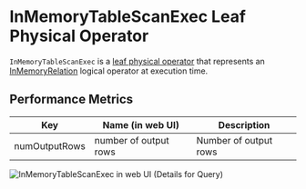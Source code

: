 # InMemoryTableScanExec Leaf Physical Operator

`InMemoryTableScanExec` is a [leaf physical operator](SparkPlan.md#LeafExecNode) that represents an [InMemoryRelation](#relation) logical operator at execution time.

## <span id="metrics"> Performance Metrics

Key             | Name (in web UI)        | Description
----------------|-------------------------|---------
numOutputRows   | number of output rows   | Number of output rows

![InMemoryTableScanExec in web UI (Details for Query)](../images/spark-sql-InMemoryTableScanExec-webui-query-details.png)

<!---
## Review Me

`InMemoryTableScanExec` is <<creating-instance, created>> exclusively when [InMemoryScans](../execution-planning-strategies/InMemoryScans.md) execution planning strategy is executed and finds an InMemoryRelation.md[InMemoryRelation] logical operator in a logical query plan.

[[creating-instance]]
`InMemoryTableScanExec` takes the following to be created:

* [[attributes]] [Attribute](../expressions/Attribute.md) expressions
* [[predicates]] Predicate [expressions](../expressions/Expression.md)
* [[relation]] [InMemoryRelation](../logical-operators/InMemoryRelation.md) logical operator

`InMemoryTableScanExec` is a [ColumnarBatchScan](ColumnarBatchScan.md) that <<supportsBatch, supports batch decoding>>.

`InMemoryTableScanExec` supports <<filteredCachedBatches, partition batch pruning>> (only when [spark.sql.inMemoryColumnarStorage.partitionPruning](../configuration-properties.md#spark.sql.inMemoryColumnarStorage.partitionPruning) internal configuration property is enabled).

```text
// Sample DataFrames
val tokens = Seq(
  (0, "playing"),
  (1, "with"),
  (2, "InMemoryTableScanExec")
).toDF("id", "token")
val ids = spark.range(10)

// Cache DataFrames
tokens.cache
ids.cache

val q = tokens.join(ids, Seq("id"), "outer")
scala> q.explain
== Physical Plan ==
*Project [coalesce(cast(id#5 as bigint), id#10L) AS id#33L, token#6]
+- SortMergeJoin [cast(id#5 as bigint)], [id#10L], FullOuter
   :- *Sort [cast(id#5 as bigint) ASC NULLS FIRST], false, 0
   :  +- Exchange hashpartitioning(cast(id#5 as bigint), 200)
   :     +- InMemoryTableScan [id#5, token#6]
   :           +- InMemoryRelation [id#5, token#6], true, 10000, StorageLevel(disk, memory, deserialized, 1 replicas)
   :                 +- LocalTableScan [id#5, token#6]
   +- *Sort [id#10L ASC NULLS FIRST], false, 0
      +- Exchange hashpartitioning(id#10L, 200)
         +- InMemoryTableScan [id#10L]
               +- InMemoryRelation [id#10L], true, 10000, StorageLevel(disk, memory, deserialized, 1 replicas)
                     +- *Range (0, 10, step=1, splits=8)
```

```scala
val q = spark.range(4).cache
val plan = q.queryExecution.executedPlan
import org.apache.spark.sql.execution.columnar.InMemoryTableScanExec
val inmemoryScan = plan.collectFirst { case exec: InMemoryTableScanExec => exec }.get
assert(inmemoryScan.supportCodegen == inmemoryScan.supportsBatch)
```

[[supportCodegen]]
`InMemoryTableScanExec` [supports Java code generation](CodegenSupport.md#supportCodegen) only if <<supportsBatch, batch decoding>> is enabled.

[[inputRDDs]]
`InMemoryTableScanExec` gives the single <<inputRDD, inputRDD>> as the [only RDD of internal rows](CodegenSupport.md#inputRDDs) (when `WholeStageCodegenExec` physical operator is WholeStageCodegenExec.md#doExecute[executed]).

[[enableAccumulatorsForTest]]
[[spark.sql.inMemoryTableScanStatistics.enable]]
`InMemoryTableScanExec` uses `spark.sql.inMemoryTableScanStatistics.enable` flag (default: `false`) to enable accumulators (that seems to be exclusively for testing purposes).

[[internal-registries]]
.InMemoryTableScanExec's Internal Properties (e.g. Registries, Counters and Flags)
[cols="1,2",options="header",width="100%"]
|===
| Name
| Description

| [[columnarBatchSchema]] `columnarBatchSchema`
| [Schema](../types/StructType.md) of a columnar batch

Used exclusively when `InMemoryTableScanExec` is requested to <<createAndDecompressColumn, createAndDecompressColumn>>.

| [[stats]] `stats`
| [PartitionStatistics](../logical-operators/InMemoryRelation.md#partitionStatistics) of the <<relation, InMemoryRelation>>

Used when `InMemoryTableScanExec` is requested for <<partitionFilters, partitionFilters>>, <<filteredCachedBatches, partition batch pruning>> and <<statsFor, statsFor>>.
|===

=== [[vectorTypes]] `vectorTypes` Method

[source, scala]
----
vectorTypes: Option[Seq[String]]
----

NOTE: `vectorTypes` is part of spark-sql-ColumnarBatchScan.md#vectorTypes[ColumnarBatchScan Contract] to...FIXME.

`vectorTypes` uses [spark.sql.columnVector.offheap.enabled](../configuration-properties.md#spark.sql.columnVector.offheap.enabled) internal configuration property to select the name of the concrete column vector ([OnHeapColumnVector](../OnHeapColumnVector.md) or [OffHeapColumnVector](../OffHeapColumnVector.md)).

`vectorTypes` gives as many column vectors as the [attribute expressions](#attributes).

## <span id="supportsBatch"> supportsBatch Flag

```scala
supportsBatch: Boolean
```

`supportsBatch` is part of the [ColumnarBatchScan](ColumnarBatchScan.md#supportsBatch) abstraction.

`supportsBatch` is enabled when all of the following holds:

1. [spark.sql.inMemoryColumnarStorage.enableVectorizedReader](../configuration-properties.md#spark.sql.inMemoryColumnarStorage.enableVectorizedReader) configuration property is enabled

1. The [output schema](../catalyst/QueryPlan.md#schema) of the [InMemoryRelation](#relation) uses primitive data types only [BooleanType](../types/DataType.md#BooleanType), [ByteType](../types/DataType.md#ByteType), [ShortType](../types/DataType.md#ShortType), [IntegerType](../types/DataType.md#IntegerType), [LongType](../types/DataType.md#LongType), [FloatType](../types/DataType.md#FloatType), [DoubleType](../types/DataType.md#DoubleType)

1. The number of nested fields in the output schema of the [InMemoryRelation](#relation) is at most [spark.sql.codegen.maxFields](../configuration-properties.md#spark.sql.codegen.maxFields) internal configuration property

=== [[partitionFilters]] `partitionFilters` Property

[source, scala]
----
partitionFilters: Seq[Expression]
----

NOTE: `partitionFilters` is a Scala lazy value which is computed once when accessed and cached afterwards.

`partitionFilters`...FIXME

NOTE: `partitionFilters` is used when...FIXME

=== [[filteredCachedBatches]] Applying Partition Batch Pruning to Cached Column Buffers (Creating MapPartitionsRDD of Filtered CachedBatches) -- `filteredCachedBatches` Internal Method

[source, scala]
----
filteredCachedBatches(): RDD[CachedBatch]
----

`filteredCachedBatches` requests <<stats, PartitionStatistics>> for the output schema and <<relation, InMemoryRelation>> for [cached column buffers](../logical-operators/InMemoryRelation.md#cachedColumnBuffers) (as a `RDD[CachedBatch]`).

`filteredCachedBatches` takes the cached column buffers (as a `RDD[CachedBatch]`) and transforms the RDD per partition with index (i.e. `RDD.mapPartitionsWithIndexInternal`) as follows:

1. Creates a partition filter as a new [GenPredicate](SparkPlan.md#newPredicate) for the <<partitionFilters, partitionFilters>> expressions (concatenated together using `And` binary operator and the schema)

1. Requests the generated partition filter `Predicate` to `initialize`

1. Uses [spark.sql.inMemoryColumnarStorage.partitionPruning](../configuration-properties.md#spark.sql.inMemoryColumnarStorage.partitionPruning) internal configuration property to enable **partition batch pruning** and filtering out (skipping) `CachedBatches` in a partition based on column stats and the generated partition filter `Predicate`

!!! note
    When [spark.sql.inMemoryColumnarStorage.partitionPruning](../configuration-properties.md#spark.sql.inMemoryColumnarStorage.partitionPruning) internal configuration property is disabled, `filteredCachedBatches` does nothing and simply passes all `CachedBatch` elements along.

`filteredCachedBatches` is used when `InMemoryTableScanExec` is requested for the [inputRDD](#inputRDD) internal property.

=== [[createAndDecompressColumn]] `createAndDecompressColumn` Internal Method

```scala
createAndDecompressColumn(
   cachedColumnarBatch: CachedBatch): ColumnarBatch
```

`createAndDecompressColumn` takes the number of rows in the input `CachedBatch`.

`createAndDecompressColumn` requests [OffHeapColumnVector](../OffHeapColumnVector.md#allocateColumns) or [OnHeapColumnVector](../OnHeapColumnVector.md#allocateColumns) to allocate column vectors (with the number of rows and [columnarBatchSchema](#columnarBatchSchema)) per the [spark.sql.columnVector.offheap.enabled](../configuration-properties.md#spark.sql.columnVector.offheap.enabled) internal configuration flag.

`createAndDecompressColumn` creates a [ColumnarBatch](../ColumnarBatch.md) for the allocated column vectors (as an array of `ColumnVector`).

`createAndDecompressColumn` [sets the number of rows in the columnar batch](../ColumnarBatch.md#numRows).

For every <<attributes, Attribute>> `createAndDecompressColumn` requests `ColumnAccessor` to `decompress` the column.

`createAndDecompressColumn` registers a callback to be executed on a task completion that will close the `ColumnarBatch`.

In the end, `createAndDecompressColumn` returns the `ColumnarBatch`.

NOTE: `createAndDecompressColumn` is used exclusively when `InMemoryTableScanExec` is requested for the <<inputRDD, input RDD of internal rows>>.

=== [[inputRDD]] Creating Input RDD of Internal Rows -- `inputRDD` Internal Property

[source, scala]
----
inputRDD: RDD[InternalRow]
----

NOTE: `inputRDD` is a Scala lazy value which is computed once when accessed and cached afterwards.

`inputRDD` firstly <<filteredCachedBatches, applies partition batch pruning to cached column buffers>> (and creates a filtered cached batches as a `RDD[CachedBatch]`).

With <<supportsBatch, supportsBatch>> flag on, `inputRDD` finishes with a new `MapPartitionsRDD` (using `RDD.map`) by <<createAndDecompressColumn, createAndDecompressColumn>> on all cached columnar batches.

CAUTION: Show examples of <<supportsBatch, supportsBatch>> enabled and disabled

[source, scala]
----
// Demo: A MapPartitionsRDD in the RDD lineage
val q = spark.range(4).cache
val plan = q.queryExecution.executedPlan
import org.apache.spark.sql.execution.columnar.InMemoryTableScanExec
val inmemoryScan = plan.collectFirst { case exec: InMemoryTableScanExec => exec }.get

// supportsBatch flag is on since the schema is a single column of longs
assert(inmemoryScan.supportsBatch)

val rdd = inmemoryScan.inputRDDs.head
scala> rdd.toDebugString
res2: String =
(8) MapPartitionsRDD[5] at inputRDDs at <console>:27 []
 |  MapPartitionsRDD[4] at inputRDDs at <console>:27 []
 |  *(1) Range (0, 4, step=1, splits=8)
 MapPartitionsRDD[3] at cache at <console>:23 []
 |  MapPartitionsRDD[2] at cache at <console>:23 []
 |  MapPartitionsRDD[1] at cache at <console>:23 []
 |  ParallelCollectionRDD[0] at cache at <console>:23 []
----

With <<supportsBatch, supportsBatch>> flag off, `inputRDD` firstly <<filteredCachedBatches, applies partition batch pruning to cached column buffers>> (and creates a filtered cached batches as a `RDD[CachedBatch]`).

NOTE: Indeed. `inputRDD` <<filteredCachedBatches, applies partition batch pruning to cached column buffers>> (and creates a filtered cached batches as a `RDD[CachedBatch]`) twice which seems unnecessary.

In the end, `inputRDD` creates a new `MapPartitionsRDD` (using `RDD.map`) with a `ColumnarIterator` applied to all cached columnar batches that is created as follows:

. For every `CachedBatch` in the partition iterator adds the total number of rows in the batch to <<numOutputRows, numOutputRows>> SQL metric

. Requests `GenerateColumnAccessor` to [generate](../whole-stage-code-generation/CodeGenerator.md#generate) the Java code for a `ColumnarIterator` to perform expression evaluation for the given <<attributes, column types>>.

. Requests `ColumnarIterator` to initialize

[source, scala]
----
// Demo: A MapPartitionsRDD in the RDD lineage (supportsBatch flag off)
import java.sql.Date
import java.time.LocalDate
val q = Seq(Date.valueOf(LocalDate.now)).toDF("date").cache
val plan = q.queryExecution.executedPlan

import org.apache.spark.sql.execution.columnar.InMemoryTableScanExec
val inmemoryScan = plan.collectFirst { case exec: InMemoryTableScanExec => exec }.get

// supportsBatch flag is off since the schema uses java.sql.Date
assert(inmemoryScan.supportsBatch == false)

val rdd = inmemoryScan.inputRDDs.head
scala> rdd.toDebugString
res2: String =
(1) MapPartitionsRDD[12] at inputRDDs at <console>:28 []
 |  MapPartitionsRDD[11] at inputRDDs at <console>:28 []
 |  LocalTableScan [date#15]
 MapPartitionsRDD[9] at cache at <console>:25 []
 |  MapPartitionsRDD[8] at cache at <console>:25 []
 |  ParallelCollectionRDD[7] at cache at <console>:25 []
----

NOTE: `inputRDD` is used when `InMemoryTableScanExec` is requested for the <<inputRDDs, input RDDs>> and to <<doExecute, execute>>.

=== [[doExecute]] Executing Physical Operator (Generating RDD[InternalRow]) -- `doExecute` Method

[source, scala]
----
doExecute(): RDD[InternalRow]
----

`doExecute` branches off per <<supportsBatch, supportsBatch>> flag.

With <<supportsBatch, supportsBatch>> flag on, `doExecute` creates a WholeStageCodegenExec.md#creating-instance[WholeStageCodegenExec] (with the `InMemoryTableScanExec` physical operator as the WholeStageCodegenExec.md#child[child] and WholeStageCodegenExec.md#codegenStageId[codegenStageId] as `0`) and requests it to SparkPlan.md#execute[execute].

Otherwise, when <<supportsBatch, supportsBatch>> flag is off, `doExecute` simply gives the <<inputRDD, input RDD of internal rows>>.

`doExecute` is part of the [SparkPlan](SparkPlan.md#doExecute) abstraction.
-->
